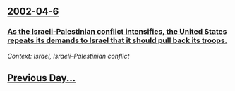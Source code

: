 ## [2002-04-6](/news/2002/04/6/index.md)

### [As the Israeli-Palestinian conflict intensifies, the United States repeats its demands to Israel that it should pull back its troops.](/news/2002/04/6/as-the-israeliapalestinian-conflict-intensifies-the-united-states-repeats-its-demands-to-israel-that-it-should-pull-back-its-troops.md)
_Context: Israel, Israeli–Palestinian conflict_

## [Previous Day...](/news/2002/04/5/index.md)

